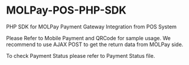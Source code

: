 # MOLPay-POS-PHP-SDK
PHP SDK for MOLPay Payment Gateway Integration from POS System

Please Refer to Mobile Payment and QRCode for sample usage.
We recommend to use AJAX POST to get the return data from MOLPay side.

To check Payment Status please refer to Payment Status file.
